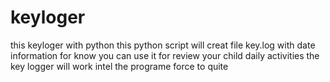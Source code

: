# keyloger
this keyloger with python 
this python script will creat file key.log with date information 
for know you can use it for review your child daily activities 
the key logger will work intel the programe force to quite
